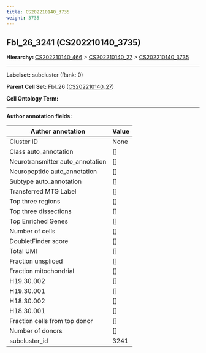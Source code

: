 ```yaml
---
title: CS202210140_3735
weight: 3735
---
```

## Fbl_26_3241 (CS202210140_3735)
<b>Hierarchy: </b>
[CS202210140_466](cell_sets/CS202210140_466.md) >
[CS202210140_27](cell_sets/CS202210140_27.md) >
[CS202210140_3735](cell_sets/CS202210140_3735.md)

---


**Labelset:** subcluster (Rank: 0)

**Parent Cell Set:** Fbl_26 ([CS202210140_27](cell_sets/CS202210140_27.md))



**Cell Ontology Term:** 

[MARKER GENES.]: #


---

[TRANSFERRED ANNOTATIONS.]: #


[AUTHOR ANNOTATION FIELDS.]: #


**Author annotation fields:**

| Author annotation | Value |
|-------------------|-------|
|Cluster ID|None|
|Class auto_annotation|[]|
|Neurotransmitter auto_annotation|[]|
|Neuropeptide auto_annotation|[]|
|Subtype auto_annotation|[]|
|Transferred MTG Label|[]|
|Top three regions|[]|
|Top three dissections|[]|
|Top Enriched Genes|[]|
|Number of cells|[]|
|DoubletFinder score|[]|
|Total UMI|[]|
|Fraction unspliced|[]|
|Fraction mitochondrial|[]|
|H19.30.002|[]|
|H19.30.001|[]|
|H18.30.002|[]|
|H18.30.001|[]|
|Fraction cells from top donor|[]|
|Number of donors|[]|
|subcluster_id|3241|
